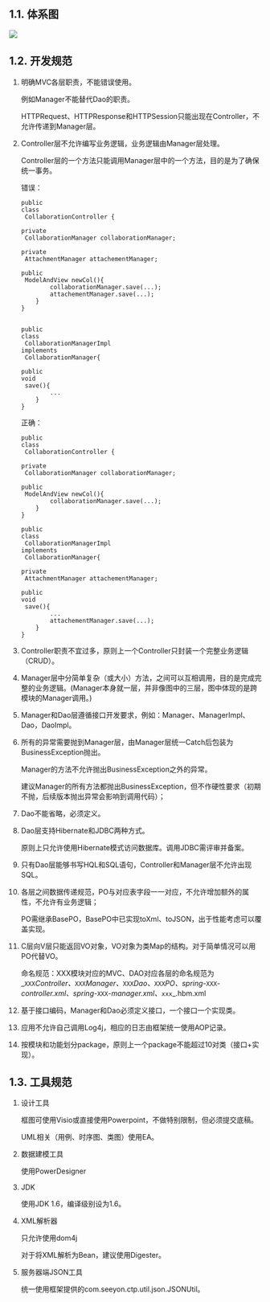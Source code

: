 ## 1.1. 体系图

![](http://10.3.4.240:8080/userContent/ctp_pub/docs/resources/images/MVC.jpg)

## 1.2. 开发规范

1. 明确MVC各层职责，不能错误使用。

   例如Manager不能替代Dao的职责。

   HTTPRequest、HTTPResponse和HTTPSession只能出现在Controller，不允许传递到Manager层。

2. Controller层不允许编写业务逻辑，业务逻辑由Manager层处理。

   Controller层的一个方法只能调用Manager层中的一个方法，目的是为了确保统一事务。

   错误：

   ```
   public
   class
    CollaborationController {
    
   private
    CollaborationManager collaborationManager;
    
   private
    AttachmentManager attachementManager;
    
   public
    ModelAndView newCol(){
           collaborationManager.save(...);
           attachementManager.save(...);
       }
   }


   public
   class
    CollaborationManagerImpl 
   implements
    CollaborationManager{
    
   public
   void
    save(){
           ...
       }
   }
   ```

   正确：

   ```
   public
   class
    CollaborationController {
    
   private
    CollaborationManager collaborationManager;
    
   public
    ModelAndView newCol(){
           collaborationManager.save(...);
       }
   }

   public
   class
    CollaborationManagerImpl 
   implements
    CollaborationManager{
    
   private
    AttachmentManager attachementManager;
    
   public
   void
    save(){
           ...
           attachementManager.save(...);
       }
   }
   ```

3. Controller职责不宜过多，原则上一个Controller只封装一个完整业务逻辑（CRUD）。

4. Manager层中分简单复杂（或大小）方法，之间可以互相调用，目的是完成完整的业务逻辑。\(Manager本身就一层，并非像图中的三层，图中体现的是跨模块的Manager调用。\)

5. Manager和Dao层遵循接口开发要求，例如：Manager、ManagerImpl、Dao，DaoImpl。

6. 所有的异常需要抛到Manager层，由Manager层统一Catch后包装为BusinessException抛出。

   Manager的方法不允许抛出BusinessException之外的异常。

   建议Manager的所有方法都抛出BusinessException，但不作硬性要求（初期不抛，后续版本抛出异常会影响到调用代码）；

7. Dao不能省略，必须定义。

8. Dao层支持Hibernate和JDBC两种方式。

   原则上只允许使用Hibernate模式访问数据库。调用JDBC需评审并备案。

9. 只有Dao层能够书写HQL和SQL语句，Controller和Manager层不允许出现SQL。

10. 各层之间数据传递规范，PO与对应表字段一一对应，不允许增加额外的属性，不允许有业务逻辑；

    PO需继承BasePO，BasePO中已实现toXml、toJSON，出于性能考虑可以覆盖实现。

11. C层向V层只能返回VO对象，VO对象为类Map的结构。对于简单情况可以用PO代替VO。

    命名规范：XXX模块对应的MVC、DAO对应各层的命名规范为_`XXX`_Controller、_`XXX`_Manager、_`XXX`_Dao、_`XXX`_PO、spring-_`XXX`_-controller.xml、spring-_`XXX`_-manager.xml、_`xxx`_.hbm.xml

12. 基于接口编码，Manager和Dao必须定义接口，一个接口一个实现类。

13. 应用不允许自己调用Log4j，相应的日志由框架统一使用AOP记录。

14. 按模块和功能划分package，原则上一个package不能超过10对类（接口+实现）。

## 1.3. 工具规范

1. 设计工具

   框图可使用Visio或直接使用Powerpoint，不做特别限制，但必须提交底稿。

   UML相关（用例、时序图、类图）使用EA。

2. 数据建模工具

   使用PowerDesigner

3. JDK

   使用JDK 1.6，编译级别设为1.6。

4. XML解析器

   只允许使用dom4j

   对于将XML解析为Bean，建议使用Digester。

5. 服务器端JSON工具

   统一使用框架提供的com.seeyon.ctp.util.json.JSONUtil。



